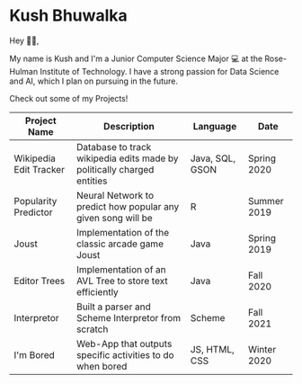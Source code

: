 <h1> Kush Bhuwalka </h1>

Hey 👋👋, 
 
 My name is Kush and I'm a Junior Computer Science Major 💻 at the Rose-Hulman Institute of Technology. I have a strong passion for Data Science and AI, which I plan on pursuing in the future. 

Check out some of my Projects!

Project Name | Description | Language | Date
------------ | -------------|------------ | -------------
Wikipedia Edit Tracker | Database to track wikipedia edits made by politically charged entities | Java, SQL, GSON | Spring 2020
Popularity Predictor | Neural Network to predict how popular any given song will be | R | Summer 2019
Joust | Implementation of the classic arcade game Joust | Java | Spring 2019 
Editor Trees | Implementation of an AVL Tree to store text efficiently | Java | Fall 2020 
Interpretor | Built a parser and Scheme Interpretor from scratch | Scheme | Fall 2021
I'm Bored | Web-App that outputs specific activities to do when bored | JS, HTML, CSS | Winter 2020


